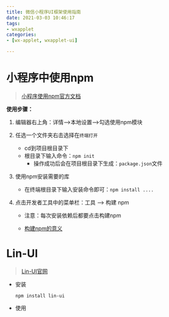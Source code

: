 ```yaml
---
title: 微信小程序UI框架使用指南
date: 2021-03-03 10:46:17
tags:
- wxapplet
categories:
- [wx-applet, wxapplet-ui]

---
```


#   小程序中使用npm

> [小程序使用npm官方文档](https://developers.weixin.qq.com/miniprogram/dev/devtools/npm.html)

**使用步骤：**

1. 编辑器右上角：详情-->本地设置-->勾选使用npm模块

2. 任选一个文件夹右击选择在`终端打开`
   * cd到项目根目录下
   * 根目录下输入命令：`npm init`
     * 操作成功后会在项目根目录下生成：`package.json`文件

3. 使用npm安装需要的库

   * 在终端根目录下输入安装命令即可：`npm install ....`

4. 点击开发者工具中的菜单栏：工具 --> 构建 npm

   * 注意：每次安装依赖后都要点击构建npm

   * [构建npm的意义](https://developers.weixin.qq.com/community/develop/doc/000aeaf6b949887b353a1b38657000)



#  Lin-UI

> [Lin-UI官网](https://doc.mini.talelin.com/)

* 安装

  `npm install lin-ui`

* 使用

  ```js
  
  ```

  